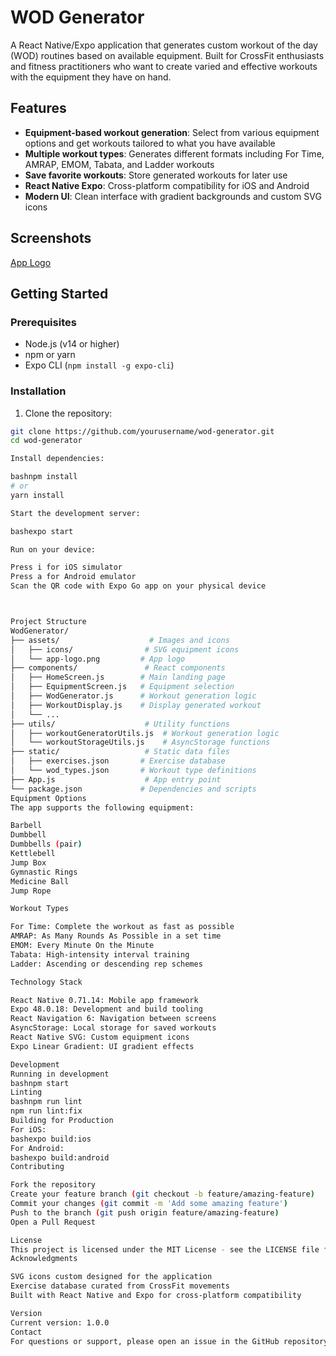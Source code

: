# WOD Generator

A React Native/Expo application that generates custom workout of the day (WOD) routines based on available equipment. Built for CrossFit enthusiasts and fitness practitioners who want to create varied and effective workouts with the equipment they have on hand.

## Features

- **Equipment-based workout generation**: Select from various equipment options and get workouts tailored to what you have available
- **Multiple workout types**: Generates different formats including For Time, AMRAP, EMOM, Tabata, and Ladder workouts
- **Save favorite workouts**: Store generated workouts for later use
- **React Native Expo**: Cross-platform compatibility for iOS and Android
- **Modern UI**: Clean interface with gradient backgrounds and custom SVG icons

## Screenshots

[App Logo](assets/app-logo.png)

## Getting Started

### Prerequisites

- Node.js (v14 or higher)
- npm or yarn
- Expo CLI (`npm install -g expo-cli`)

### Installation

1. Clone the repository:
```bash
git clone https://github.com/yourusername/wod-generator.git
cd wod-generator

Install dependencies:

bashnpm install
# or
yarn install

Start the development server:

bashexpo start

Run on your device:

Press i for iOS simulator
Press a for Android emulator
Scan the QR code with Expo Go app on your physical device



Project Structure
WodGenerator/
├── assets/                    # Images and icons
│   ├── icons/                # SVG equipment icons
│   └── app-logo.png         # App logo
├── components/               # React components
│   ├── HomeScreen.js        # Main landing page
│   ├── EquipmentScreen.js   # Equipment selection
│   ├── WodGenerator.js      # Workout generation logic
│   ├── WorkoutDisplay.js    # Display generated workout
│   └── ...
├── utils/                    # Utility functions
│   ├── workoutGeneratorUtils.js  # Workout generation logic
│   └── workoutStorageUtils.js    # AsyncStorage functions
├── static/                   # Static data files
│   ├── exercises.json       # Exercise database
│   └── wod_types.json       # Workout type definitions
├── App.js                    # App entry point
└── package.json             # Dependencies and scripts
Equipment Options
The app supports the following equipment:

Barbell
Dumbbell
Dumbbells (pair)
Kettlebell
Jump Box
Gymnastic Rings
Medicine Ball
Jump Rope

Workout Types

For Time: Complete the workout as fast as possible
AMRAP: As Many Rounds As Possible in a set time
EMOM: Every Minute On the Minute
Tabata: High-intensity interval training
Ladder: Ascending or descending rep schemes

Technology Stack

React Native 0.71.14: Mobile app framework
Expo 48.0.18: Development and build tooling
React Navigation 6: Navigation between screens
AsyncStorage: Local storage for saved workouts
React Native SVG: Custom equipment icons
Expo Linear Gradient: UI gradient effects

Development
Running in development
bashnpm start
Linting
bashnpm run lint
npm run lint:fix
Building for Production
For iOS:
bashexpo build:ios
For Android:
bashexpo build:android
Contributing

Fork the repository
Create your feature branch (git checkout -b feature/amazing-feature)
Commit your changes (git commit -m 'Add some amazing feature')
Push to the branch (git push origin feature/amazing-feature)
Open a Pull Request

License
This project is licensed under the MIT License - see the LICENSE file for details.
Acknowledgments

SVG icons custom designed for the application
Exercise database curated from CrossFit movements
Built with React Native and Expo for cross-platform compatibility

Version
Current version: 1.0.0
Contact
For questions or support, please open an issue in the GitHub repository.